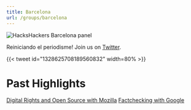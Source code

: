 ```yaml
---
title: Barcelona
url: /groups/barcelona
---
```


![HacksHackers Barcelona panel](https://pbs.twimg.com/media/C98jSTdXoAAxnTW?format=jpg&name=medium)

Reiniciando el periodisme! Join us on [Twitter](https://twitter.com/HacksHackersBCN).

{{< tweet id="1328625708189560832" width=80% >}}

# Past Highlights

[Digital Rights and Open Source with Mozilla](https://twitter.com/HacksHackersBCN/status/901723506978775040/photo/1)
[Factchecking with Google](https://twitter.com/HacksHackersBCN/status/855465978775449600)
